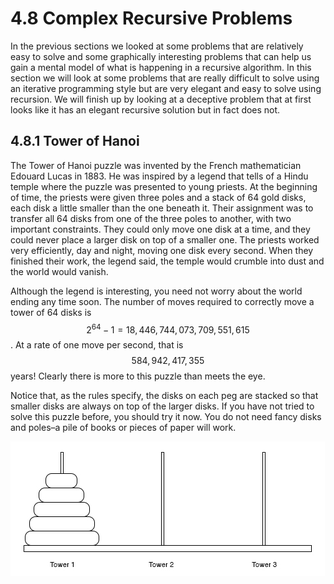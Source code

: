 # 4.8 Complex Recursive Problems

In the previous sections we looked at some problems that are relatively easy to solve and some graphically interesting problems that can help us gain a mental model of what is happening in a recursive algorithm. In this section we will look at some problems that are really difficult to solve using an iterative programming style but are very elegant and easy to solve using recursion. We will finish up by looking at a deceptive problem that at first looks like it has an elegant recursive solution but in fact does not.

## 4.8.1 Tower of Hanoi

The Tower of Hanoi puzzle was invented by the French mathematician Edouard Lucas in 1883. He was inspired by a legend that tells of a Hindu temple where the puzzle was presented to young priests. At the beginning of time, the priests were given three poles and a stack of 64 gold disks, each disk a little smaller than the one beneath it. Their assignment was to transfer all 64 disks from one of the three poles to another, with two important constraints. They could only move one disk at a time, and they could never place a larger disk on top of a smaller one. The priests worked very efficiently, day and night, moving one disk every second. When they finished their work, the legend said, the temple would crumble into dust and the world would vanish.

Although the legend is interesting, you need not worry about the world ending any time soon. The number of moves required to correctly move a tower of 64 disks is $$2^{64}-1 = 18,446,744,073,709,551,615$$. At a rate of one move per second, that is $$584,942,417,355$$ years! Clearly there is more to this puzzle than meets the eye.

Notice that, as the rules specify, the disks on each peg are stacked so that smaller disks are always on top of the larger disks. If you have not tried to solve this puzzle before, you should try it now. You do not need fancy disks and poles–a pile of books or pieces of paper will work.

![](/assets/tower_of_hanoi.jpg)




